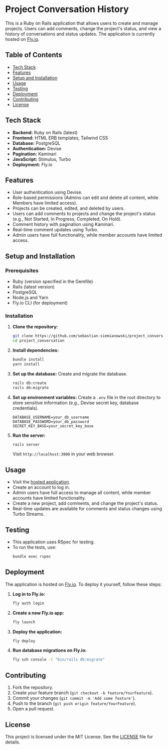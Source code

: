 # Project Conversation History

This is a Ruby on Rails application that allows users to create and manage projects. Users can add comments, change the project's status, and view a history of conversations and status updates. The application is currently hosted on [Fly.io](https://project-conversation.fly.dev/).

## Table of Contents
- [Tech Stack](#tech-stack)
- [Features](#features)
- [Setup and Installation](#setup-and-installation)
- [Usage](#usage)
- [Testing](#testing)
- [Deployment](#deployment)
- [Contributing](#contributing)
- [License](#license)

## Tech Stack
- **Backend:** Ruby on Rails (latest)
- **Frontend:** HTML ERB templates, Tailwind CSS
- **Database:** PostgreSQL
- **Authentication:** Devise
- **Pagination:** Kaminari
- **JavaScript:** Stimulus, Turbo
- **Deployment:** Fly.io

## Features
- User authentication using Devise.
- Role-based permissions (Admins can edit and delete all content, while Members have limited access).
- Projects can be created, edited, and deleted by users.
- Users can add comments to projects and change the project's status (e.g., Not Started, In Progress, Completed, On Hold).
- Comment history with pagination using Kaminari.
- Real-time comment updates using Turbo.
- Admin users have full functionality, while member accounts have limited access.

## Setup and Installation

### Prerequisites
- Ruby (version specified in the Gemfile)
- Rails (latest version)
- PostgreSQL
- Node.js and Yarn
- Fly.io CLI (for deployment)

### Installation
1. **Clone the repository:**
    ```bash
    git clone https://github.com/sebastian-siemianowski/project_conversation.git
    cd project_conversation
    ```

2. **Install dependencies:**
    ```bash
    bundle install
    yarn install
    ```

3. **Set up the database:**
   Create and migrate the database.
    ```bash
    rails db:create
    rails db:migrate
    ```

4. **Set up environment variables:**
   Create a `.env` file in the root directory to store sensitive information (e.g., Devise secret key, database credentials).
    ```dotenv
    DATABASE_USERNAME=your_db_username
    DATABASE_PASSWORD=your_db_password
    SECRET_KEY_BASE=your_secret_key_base
    ```

5. **Run the server:**
    ```bash
    rails server
    ```
   Visit `http://localhost:3000` in your web browser.

## Usage
- Visit the [hosted application](https://project-conversation.fly.dev/).
- Create an account to log in.
- Admin users have full access to manage all content, while member accounts have limited functionality.
- Create a new project, add comments, and change the project's status.
- Real-time updates are available for comments and status changes using Turbo Streams.

## Testing
- This application uses RSpec for testing.
- To run the tests, use:
    ```bash
    bundle exec rspec
    ```

## Deployment
The application is hosted on [Fly.io](https://fly.io/). To deploy it yourself, follow these steps:

1. **Log in to Fly.io:**
    ```bash
    fly auth login
    ```

2. **Create a new Fly.io app:**
    ```bash
    fly launch
    ```

3. **Deploy the application:**
    ```bash
    fly deploy
    ```

4. **Run database migrations on Fly.io:**
    ```bash
    fly ssh console -C "bin/rails db:migrate"
    ```

## Contributing
1. Fork the repository.
2. Create your feature branch (`git checkout -b feature/YourFeature`).
3. Commit your changes (`git commit -m 'Add some feature'`).
4. Push to the branch (`git push origin feature/YourFeature`).
5. Open a pull request.

## License
This project is licensed under the MIT License. See the [LICENSE](LICENSE) file for details.
